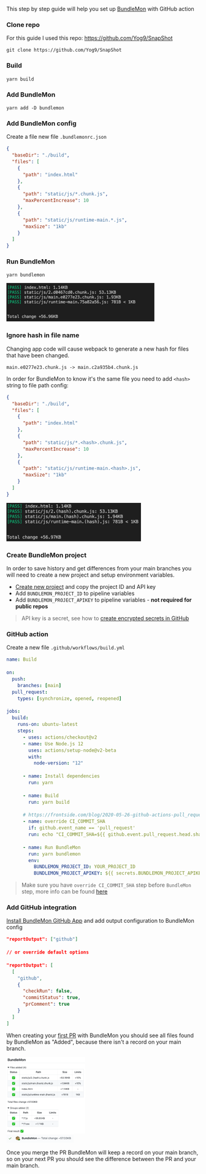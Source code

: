 This step by step guide will help you set up [BundleMon](https://github.com/LironEr/bundlemon) with GitHub action

### Clone repo

For this guide I used this repo: https://github.com/Yog9/SnapShot

```
git clone https://github.com/Yog9/SnapShot
```

### Build

```
yarn build
```

### Add BundleMon

```
yarn add -D bundlemon
```

### Add BundleMon config

Create a file new file `.bundlemonrc.json`

```json
{
  "baseDir": "./build",
  "files": [
    {
      "path": "index.html"
    },
    {
      "path": "static/js/*.chunk.js",
      "maxPercentIncrease": 10
    },
    {
      "path": "static/js/runtime-main.*.js",
      "maxSize": "1kb"
    }
  ]
}
```

### Run BundleMon

```
yarn bundlemon
```

<img src="./assets/localAnalyze.png" height="100px" />

### Ignore hash in file name

Changing app code will cause webpack to generate a new hash for files that have been changed.

```
main.e0277e23.chunk.js -> main.c2a935b4.chunk.js
```

In order for BundleMon to know it's the same file you need to add `<hash>` string to file path config:

```json
{
  "baseDir": "./build",
  "files": [
    {
      "path": "index.html"
    },
    {
      "path": "static/js/*.<hash>.chunk.js",
      "maxPercentIncrease": 10
    },
    {
      "path": "static/js/runtime-main.<hash>.js",
      "maxSize": "1kb"
    }
  ]
}
```

<img src="./assets/localAnalyze-hash.png" height="100px" />

### Create BundleMon project

In order to save history and get differences from your main branches you will need to create a new project and setup environment variables.

- [Create new project](https://app.bundlemon.dev/create-project) and copy the project ID and API key
- Add `BUNDLEMON_PROJECT_ID` to pipeline variables
- Add `BUNDLEMON_PROJECT_APIKEY` to pipeline variables - **not required for public repos**

> API key is a secret, see how to [create encrypted secrets in GitHub](https://docs.github.com/en/free-pro-team@latest/actions/reference/encrypted-secrets#creating-encrypted-secrets-for-a-repository)

### GitHub action

Create a new file `.github/workflows/build.yml`

```yaml
name: Build

on:
  push:
    branches: [main]
  pull_request:
    types: [synchronize, opened, reopened]

jobs:
  build:
    runs-on: ubuntu-latest
    steps:
      - uses: actions/checkout@v2
      - name: Use Node.js 12
        uses: actions/setup-node@v2-beta
        with:
          node-version: "12"

      - name: Install dependencies
        run: yarn

      - name: Build
        run: yarn build

      # https://frontside.com/blog/2020-05-26-github-actions-pull_request/#how-does-pull_request-affect-actionscheckout
      - name: override CI_COMMIT_SHA
        if: github.event_name == 'pull_request'
        run: echo "CI_COMMIT_SHA=${{ github.event.pull_request.head.sha}}" >> $GITHUB_ENV

      - name: Run BundleMon
        run: yarn bundlemon
        env:
          BUNDLEMON_PROJECT_ID: YOUR_PROJECT_ID
          BUNDLEMON_PROJECT_APIKEY: ${{ secrets.BUNDLEMON_PROJECT_APIKEY }} # not required for public repos
```

> Make sure you have `override CI_COMMIT_SHA` step before `BundleMon` step, more info can be found [here](https://frontside.com/blog/2020-05-26-github-actions-pull_request/#how-does-pull_request-affect-actionscheckout)

### Add GitHub integration

[Install BundleMon GitHub App](https://github.com/apps/bundlemon) and add output configuration to BundleMon config

```json
"reportOutput": ["github"]

// or override default options

"reportOutput": [
  [
    "github",
    {
      "checkRun": false,
      "commitStatus": true,
      "prComment": true
    }
  ]
]
```

When creating your [first PR](https://github.com/LironEr/bundlemon-github-actions/pull/1) with BundleMon you should see all files found by BundleMon as "Added", because there isn't a record on your main branch.

<img src="./assets/pr-comment.png" height="200px" />
<br />
<img src="./assets/pr-status.png" height="20px" />

Once you merge the PR BundleMon will keep a record on your main branch, so on your next PR you should see the difference between the PR and your main branch.
